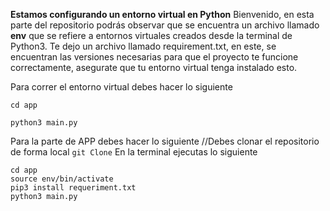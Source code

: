 **Estamos configurando un entorno virtual en Python**
Bienvenido, en esta parte del repositorio podrás observar que se encuentra un archivo llamado **env** que se refiere a entornos virtuales creados desde la terminal de Python3. 
Te dejo un archivo llamado requirement.txt, en este, se encuentran las versiones necesarias para que el proyecto te funcione correctamente, asegurate que tu entorno virtual tenga instalado esto. 


Para correr el entorno virtual debes hacer lo siguiente

    cd app
    
    python3 main.py

Para la parte de APP debes hacer lo siguiente
 //Debes clonar el repositorio de forma local
`git Clone`
En la terminal ejecutas lo siguiente

  	cd app
	source env/bin/activate
	pip3 install requeriment.txt
    python3 main.py

